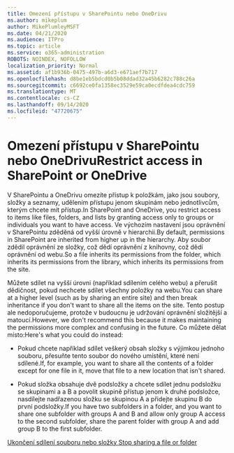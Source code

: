 ```yaml
---
title: Omezení přístupu v SharePointu nebo OneDrivu
ms.author: mikeplum
author: MikePlumleyMSFT
ms.date: 04/21/2020
ms.audience: ITPro
ms.topic: article
ms.service: o365-administration
ROBOTS: NOINDEX, NOFOLLOW
localization_priority: Normal
ms.assetid: af1b936b-0475-497b-a6d3-e671aef7b717
ms.openlocfilehash: d8be1eb5bdcd0b5b08ddad32a45b6282c788c26a
ms.sourcegitcommit: c6692ce0fa1358ec3529e59ca0ecdfdea4cdc759
ms.translationtype: MT
ms.contentlocale: cs-CZ
ms.lasthandoff: 09/14/2020
ms.locfileid: "47720675"
---
```

# <a name="restrict-access-in-sharepoint-or-onedrive"></a><span data-ttu-id="56d6e-102">Omezení přístupu v SharePointu nebo OneDrivu</span><span class="sxs-lookup"><span data-stu-id="56d6e-102">Restrict access in SharePoint or OneDrive</span></span>

<span data-ttu-id="56d6e-103">V SharePointu a OneDrivu omezíte přístup k položkám, jako jsou soubory, složky a seznamy, udělením přístupu jenom skupinám nebo jednotlivcům, kterým chcete mít přístup.</span><span class="sxs-lookup"><span data-stu-id="56d6e-103">In SharePoint and OneDrive, you restrict access to items like files, folders, and lists by granting access only to groups or individuals you want to have access.</span></span> <span data-ttu-id="56d6e-104">Ve výchozím nastavení jsou oprávnění v SharePointu zděděná od vyšší úrovně v hierarchii.</span><span class="sxs-lookup"><span data-stu-id="56d6e-104">By default, permissions in SharePoint are inherited from higher up in the hierarchy.</span></span> <span data-ttu-id="56d6e-105">Aby soubor zdědil oprávnění ze složky, což dědí oprávnění z knihovny, což dědí oprávnění od webu.</span><span class="sxs-lookup"><span data-stu-id="56d6e-105">So a file inherits its permissions from the folder, which inherits its permissions from the library, which inherits its permissions from the site.</span></span>
  
<span data-ttu-id="56d6e-106">Můžete sdílet na vyšší úrovni (například sdílením celého webu) a přerušit dědičnost, pokud nechcete sdílet všechny položky na webu.</span><span class="sxs-lookup"><span data-stu-id="56d6e-106">You can share at a higher level (such as by sharing an entire site) and then break inheritance if you don't want to share all the items on the site.</span></span> <span data-ttu-id="56d6e-107">Tento postup ale nedoporučujeme, protože v budoucnu je udržování oprávnění složitější a matoucí.</span><span class="sxs-lookup"><span data-stu-id="56d6e-107">However, we don't recommend this because it makes maintaining the permissions more complex and confusing in the future.</span></span> <span data-ttu-id="56d6e-108">Co můžete dělat místo:</span><span class="sxs-lookup"><span data-stu-id="56d6e-108">Here's what you could do instead:</span></span>
  
- <span data-ttu-id="56d6e-109">Pokud chcete například sdílet veškerý obsah složky s výjimkou jednoho souboru, přesuňte tento soubor do nového umístění, které není sdílené.</span><span class="sxs-lookup"><span data-stu-id="56d6e-109">If, for example, you want to share all the contents of a folder except for one file in it, move that file to a new location that isn't shared.</span></span>
    
- <span data-ttu-id="56d6e-110">Pokud složka obsahuje dvě podsložky a chcete sdílet jednu podsložku se skupinami a a B a povolit skupině přístup jenom k druhé podsložce, nasdílejte nadřazenou složku se skupinou A a přidejte skupinu B do první podsložky.</span><span class="sxs-lookup"><span data-stu-id="56d6e-110">If you have two subfolders in a folder, and you want to share one subfolder with groups A and B and allow only group A access to the second subfolder, share the parent folder with group A and add group B to the first subfolder.</span></span>
    
[<span data-ttu-id="56d6e-111">Ukončení sdílení souboru nebo složky </span><span class="sxs-lookup"><span data-stu-id="56d6e-111">Stop sharing a file or folder </span></span>](https://go.microsoft.com/fwlink/?linkid=2008861)
  

